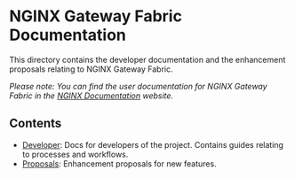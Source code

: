 # NGINX Gateway Fabric Documentation

This directory contains the developer documentation and the enhancement proposals relating to NGINX Gateway Fabric.

_Please note: You can find the user documentation for NGINX Gateway Fabric in the [NGINX Documentation](https://docs.nginx.com/nginx-gateway-fabric/) website._

## Contents

- [Developer](developer/): Docs for developers of the project. Contains guides relating to processes and workflows.
- [Proposals](proposals/): Enhancement proposals for new features.
